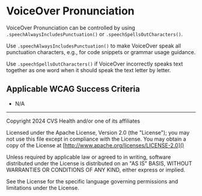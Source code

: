 # VoiceOver Pronunciation

VoiceOver Pronunciation can be controlled by using `.speechAlwaysIncludesPunctuation()` or `.speechSpellsOutCharacters()`. 

Use `.speechAlwaysIncludesPunctuation()` to make VoiceOver speak all punctuation characters, e.g., for code snippets or grammar usage guidance. 

Use `.speechSpellsOutCharacters()` if VoiceOver incorrectly speaks text together as one word when it should speak the text letter by letter.
    
## Applicable WCAG Success Criteria
- N/A

----

Copyright 2024 CVS Health and/or one of its affiliates

Licensed under the Apache License, Version 2.0 (the "License");
you may not use this file except in compliance with the License.
You may obtain a copy of the License at
[http://www.apache.org/licenses/LICENSE-2.0]()

Unless required by applicable law or agreed to in writing, software
distributed under the License is distributed on an "AS IS" BASIS,
WITHOUT WARRANTIES OR CONDITIONS OF ANY KIND, either express or implied.

See the License for the specific language governing permissions and
limitations under the License.

